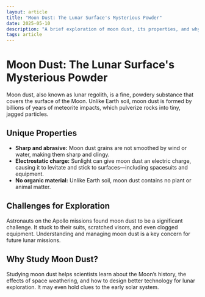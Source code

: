 ```yaml
---
layout: article
title: "Moon Dust: The Lunar Surface's Mysterious Powder"
date: 2025-05-10
description: "A brief exploration of moon dust, its properties, and why it fascinates scientists."
tags: article
---
```


# Moon Dust: The Lunar Surface's Mysterious Powder

Moon dust, also known as lunar regolith, is a fine, powdery substance that covers the surface of the Moon. Unlike Earth soil, moon dust is formed by billions of years of meteorite impacts, which pulverize rocks into tiny, jagged particles.

## Unique Properties
- **Sharp and abrasive:** Moon dust grains are not smoothed by wind or water, making them sharp and clingy.
- **Electrostatic charge:** Sunlight can give moon dust an electric charge, causing it to levitate and stick to surfaces—including spacesuits and equipment.
- **No organic material:** Unlike Earth soil, moon dust contains no plant or animal matter.

## Challenges for Exploration
Astronauts on the Apollo missions found moon dust to be a significant challenge. It stuck to their suits, scratched visors, and even clogged equipment. Understanding and managing moon dust is a key concern for future lunar missions.

## Why Study Moon Dust?
Studying moon dust helps scientists learn about the Moon’s history, the effects of space weathering, and how to design better technology for lunar exploration. It may even hold clues to the early solar system.
